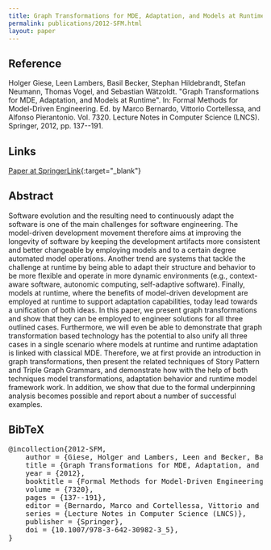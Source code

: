 ```yaml
---
title: Graph Transformations for MDE, Adaptation, and Models at Runtime
permalink: publications/2012-SFM.html
layout: paper
---
```


## Reference
Holger Giese, Leen Lambers, Basil Becker, Stephan Hildebrandt, Stefan Neumann, Thomas Vogel, and Sebastian Wätzoldt. "Graph Transformations for MDE, Adaptation, and Models at Runtime". In: Formal Methods for Model-Driven Engineering. Ed. by Marco Bernardo, Vittorio Cortellessa, and Alfonso Pierantonio. Vol. 7320. Lecture Notes in Computer Science (LNCS). Springer, 2012, pp. 137--191.

## Links
[Paper at SpringerLink](https://doi.org/10.1007/978-3-642-30982-3_5){:target="_blank"}

## Abstract
Software evolution and the resulting need to continuously adapt the software is one of the main challenges for software engineering. The model-driven development movement therefore aims at improving the longevity of software by keeping the development artifacts more consistent and better changeable by employing models and to a certain degree automated model operations. Another trend are systems that tackle the challenge at runtime by being able to adapt their structure and behavior to be more flexible and operate in more dynamic environments (e.g., context-aware software, autonomic computing, self-adaptive software). Finally, models at runtime, where the benefits of model-driven development are employed at runtime to support adaptation capabilities, today lead towards a unification of both ideas.
In this paper, we present graph transformations and show that they can be employed to engineer solutions for all three outlined cases. Furthermore, we will even be able to demonstrate that graph transformation based technology has the potential to also unify all three cases in a single scenario where models at runtime and runtime adaptation is linked with classical MDE. Therefore, we at first provide an introduction in graph transformations, then present the related techniques of Story Pattern and Triple Graph Grammars, and demonstrate how with the help of both techniques model transformations, adaptation behavior and runtime model framework work. In addition, we show that due to the formal underpinning analysis becomes possible and report about a number of successful examples.

## BibTeX

<div class="bibtex">
<pre>@incollection{2012-SFM,
    author = {Giese, Holger and Lambers, Leen and Becker, Basil and Hildebrandt, Stephan and Neumann, Stefan and Vogel, Thomas and W\"{a}tzoldt, Sebastian},
    title = {Graph Transformations for MDE, Adaptation, and Models at Runtime},
    year = {2012},
    booktitle = {Formal Methods for Model-Driven Engineering},
    volume = {7320},
    pages = {137--191},
    editor = {Bernardo, Marco and Cortellessa, Vittorio and Pierantonio, Alfonso},
    series = {Lecture Notes in Computer Science (LNCS)},
    publisher = {Springer},
    doi = {10.1007/978-3-642-30982-3_5},
}</pre>
</div>

